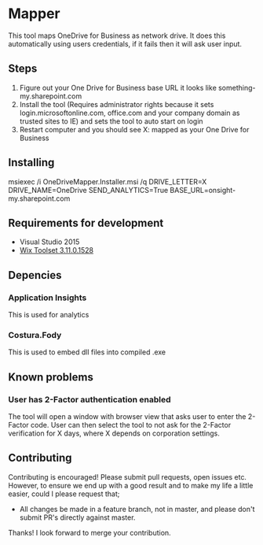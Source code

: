 # Mapper

This tool maps OneDrive for Business as network drive. It does this automatically using users credentials, if it fails then it will ask user input.

## Steps
1. Figure out your One Drive for Business base URL it looks like something-my.sharepoint.com
2. Install the tool (Requires administrator rights because it sets login.microsoftonline.com, office.com and your company domain as trusted sites to IE) and sets the tool to auto start on login
3. Restart computer and you should see X: mapped as your One Drive for Business 

## Installing
msiexec /i OneDriveMapper.Installer.msi /q DRIVE_LETTER=X DRIVE_NAME=OneDrive SEND_ANALYTICS=True BASE_URL=onsight-my.sharepoint.com

## Requirements for development
- Visual Studio 2015
- [Wix Toolset 3.11.0.1528](http://wixtoolset.org/releases/v3-11-0-1528)

## Depencies

### Application Insights
This is used for analytics

### Costura.Fody
This is used to embed dll files into compiled .exe

## Known problems

### User has 2-Factor authentication enabled
The tool will open a window with browser view that asks user to enter the 2-Factor code. User can then select the tool to not ask for the 2-Factor verification for X days, where X depends on corporation settings.

## Contributing
Contributing is encouraged! Please submit pull requests, open issues etc. However, to ensure we end up with a good result and to make my life a little easier, could I please request that;

* All changes be made in a feature branch, not in master, and please don't submit PR's directly against master.

Thanks! I look forward to merge your contribution.